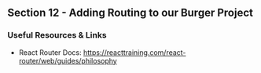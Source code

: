 ## Section 12 - Adding Routing to our Burger Project

### Useful Resources & Links

* React Router Docs: https://reacttraining.com/react-router/web/guides/philosophy